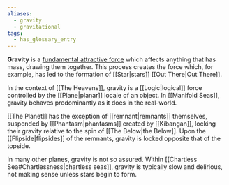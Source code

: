 ```yaml
---
aliases:
  - gravity
  - gravitational
tags:
  - has_glossary_entry
---
```


**Gravity** is a [fundamental attractive force](https://en.wikipedia.org/wiki/Gravity) which affects anything that has mass, drawing them together. This process creates the force which, for example, has led to the formation of [[Star|stars]] [[Out There|Out There]]. 

In the context of [[The Heavens]], gravity is a [[Logic|logical]] force controlled by the [[Plane|planar]] locale of an object. In [[Manifold Seas]], gravity behaves predominantly as it does in the real-world. 

[[The Planet]] has the exception of [[remnant|remnants]] themselves, suspended by [[Phantasm|phantasms]] created by [[Kibangan]], locking their gravity relative to the spin of [[The Below|the Below]]. Upon the [[Flipside|flipsides]] of the remnants, gravity is locked opposite that of the topside. 

In many other planes, gravity is not so assured. Within [[Chartless Sea#Chartlessness|chartless seas]], gravity is typically slow and delirious, not making sense unless stars begin to form.
